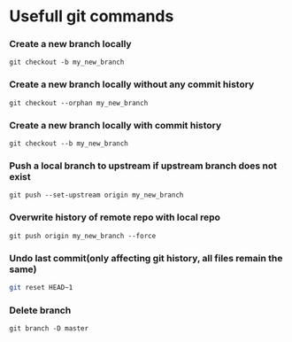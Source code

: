# Usefull git commands

### Create a new branch locally

```
git checkout -b my_new_branch
```

### Create a new branch locally without any commit history

```
git checkout --orphan my_new_branch
```

### Create a new branch locally with commit history

`git checkout --b my_new_branch`

### Push a local branch to upstream if upstream branch does not exist

```
git push --set-upstream origin my_new_branch
```

### Overwrite history of remote repo with local repo

```
git push origin my_new_branch --force
```

### Undo last commit(only affecting git history, all files remain the same)

```bash
git reset HEAD~1
```

### Delete branch

```
git branch -D master
```
